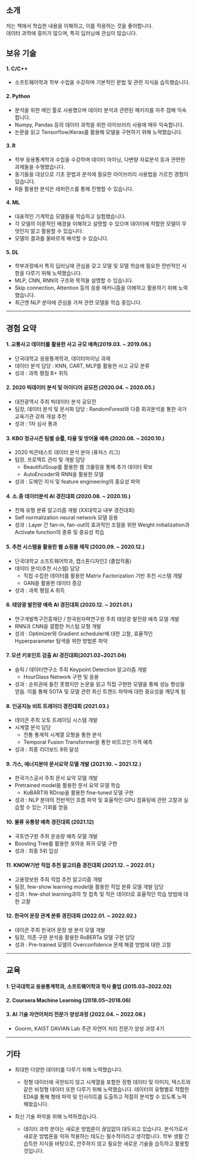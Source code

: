<!--
**jmp0813/jmp0813** is a ✨ _special_ ✨ repository because its `README.md` (this file) appears on your GitHub profile.

Here are some ideas to get you started:

- 🔭 I’m currently working on ...
- 🌱 I’m currently learning ...
- 👯 I’m looking to collaborate on ...
- 🤔 I’m looking for help with ...
- 💬 Ask me about ...
- 📫 How to reach me: ...
- 😄 Pronouns: ...
- ⚡ Fun fact: ...
-->

## 소개
저는 책에서 학습한 내용을 이해하고, 이를 적용하는 것을 좋아합니다.<br>
데이터 과학에 흥미가 많으며, 특히 딥러닝에 관심이 많습니다.<br>

## 보유 기술
#### 1. C/C++
* 소프트웨어학과 학부 수업을 수강하며 기본적인 문법 및 관련 지식을 습득했습니다. 
#### 2. Python 
* 분석을 위한 메인 툴로 사용했으며 데이터 분석과 관련된 패키지를 자주 접해 익숙합니다.
* Numpy, Pandas 등의 데이터 과학을 위한 라이브러리 사용에 매우 익숙합니다.
* 논문을 읽고 Tensorflow/Keras를 활용해 모델을 구현하기 위해 노력했습니다.
#### 3. R
* 학부 응용통계학과 수업을 수강하며 데이터 마이닝, 다변량 자료분석 등과 관련한 과제들을 수행했습니다.
* 동기들을 대상으로 기초 문법과 분석에 필요한 라이브러리 사용법을 가르친 경험이 있습니다.
* R을 활용한 분석은 레퍼런스를 통해 진행할 수 있습니다.

#### 4. ML
* 대표적인 기계학습 모델들을 학습하고 실험했습니다.
* 각 모델의 이론적인 배경을 이해하고 설명할 수 있으며 데이터에 적합한 모델이 무엇인지 알고 활용할 수 있습니다.
* 모델의 결과를 올바르게 해석할 수 있습니다.

#### 5. DL
* 학부과정에서 특히 딥러닝에 관심을 갖고 모델 및 모델 학습에 필요한 전반적인 사항을 다루기 위해 노력했습니다.
* MLP, CNN, RNN의 구조와 목적을 설명할 수 있습니다.
* Skip connection, Attention 등의 응용 매커니즘을 이해하고 활용하기 위해 노력했습니다.
* 최근엔 NLP 분야에 관심을 가져 관련 모델을 학습 중입니다.

<hr>

## 경험 요약

#### 1. 교통사고 데이터를 활용한 사고 규모 예측(2019.03. ~ 2019.06.)
* 단국대학교 응용통계학과, 데이터마이닝 과제
* 데이터 분석 담당 : KNN, CART, MLP를 활용한 사고 규모 분류
* 성과 : 과목 평점 B+ 취득

#### 2. 2020 빅데이터 분석 및 아이디어 공모전 (2020.04. ~ 2020.05.)
* 대전광역시 주최 빅데이터 분석 공모전
* 팀장, 데이터 분석 및 문서화 담당 : RandomForest와 다중 회귀분석을 통한 국가 교육기관 강좌 개설 추천
* 성과 : 1차 심사 통과

#### 3. KBO 정규시즌 팀별 승률, 타율 및 방어율 예측 (2020.08. ~ 2020.10.)
* 2020 빅콘테스트 데이터 분석 분야 (퓨처스 리그)
* 팀장, 프로젝트 관리 및 개발 담당
	- BeautifulSoup를 활용한 웹 크롤링을 통해 추가 데이터 확보
	- AutoEncoder와 RNN을 활용한 모델
* 성과 : 도메인 지식 및 feature engineering의 중요성 파악

#### 4. 소.중 데이터분석 AI 경진대회 (2020.08. ~ 2020.10.)
* 천체 유형 분류 알고리즘 개발 (XX대학교 내부 경진대회)
* Self normalization neural network 모델 응용
* 성과 : Layer 간 fan-in, fan-out의 효과적인 조절을 위한 Weight initialization과 Activate function의 종류 및 중요성 학습

#### 5. 추천 시스템을 활용한 웹 쇼핑몰 제작 (2020.09. ~ 2020.12.)
* 단국대학교 소프트웨어학과, 캡스톤디자인2 (졸업작품)
* 데이터 분석(추천 시스템) 담당
	- 직접 수집한 데이터를 활용한 Matrix Factorization 기반 추천 시스템 개발
	- GAN을 활용한 데이터 증강
* 성과 : 과목 평점 A 취득

#### 6. 태양광 발전량 예측 AI 경진대회 (2020.12. ~ 2021.01.)
* 연구개발특구진흥재단 / 한국원자력연구원 주최 태양광 발전량 예측 모델 개발
* RNN과 CNN을 결합한 커스텀 모형 개발
* 성과 : Optimizer와 Gradient scheduler에 대한 고찰, 효율적인 Hyperparameter 탐색을 위한 방법론 파악

#### 7. 모션 키포인트 검출 AI 경진대회(2021.02~2021.04)
* 슬릭 / 데이터연구소 주최 Keypoint Detection 알고리즘 개발
	- HourGlass Network 구현 및 응용
* 성과 : 순위권에 들진 못했지만 논문을 읽고 직접 구현한 모델을 통해 성능 향상을 얻음. 이를 통해 SOTA 및 모델 관련 최신 트렌드 파악에 대한 중요성을 깨닫게 됨

#### 8. 인공지능 비트 트레이더 경진대회 (2021.03.)
* 데이콘 주최 오토 트레이딩 시스템 개발
* 시계열 분석 담당
	- 전통 통계적 시계열 모형을 통한 분석
	- Temporal Fusion Transformer을 통한 비트코인 가격 예측
* 성과 : 최종 리더보드 8위 달성

#### 9. 가스, 에너지분야 문서요약 모델 개발 (2021.10. ~ 2021.12.)
* 한국가스공사 주최 문서 요약 모델 개발
* Pretrained model을 활용한 문서 요약 모델 학습
	- KoBART와 RDrop을 활용한 fine-tuned 모델 구현
* 성과 : NLP 분야의 전반적인 흐름 파악 및 효율적인 GPU 컴퓨팅에 관한 고찰과 실습할 수 있는 기회를 얻음

#### 10. 물류 유통량 예측 경진대회 (2021.12)
* 국토연구원 주최 운송량 예측 모델 개발
* Boosting Tree를 활용한 포아송 회귀 모델 구현
* 성과 : 최종 5위 입상

#### 11. KNOW기반 직업 추천 알고리즘 경진대회 (2021.12. ~ 2022.01.)
* 고용정보원 주최 직업 추천 알고리즘 개발
* 팀장, few-show learning model을 활용한 직업 분류 모델 개발 담당
* 성과 : few-shot learning과의 첫 접촉 및 적은 데이터로 효율적인 학습 방법에 대한 고찰

#### 12. 한국어 문장 관계 분류 경진대회 (2022.01. ~ 2022.02.)
* 데이콘 주최 한국어 문장 쌍 분석 모델 개발
* 팀장, 의존 구문 분석을 활용한 RoBERTa 모델 구현 담당
* 성과 : Pre-trained 모델의 Overconfidence 문제 해결 방법에 대한 고찰

<hr>

## 교육
#### 1. 단국대학교 응용통계학과, 소프트웨어학과 학사 졸업 (2015.03~2022.02)
#### 2. Coursera Machine Learning (2018.05~2018.06)
#### 3. AI 기술 자연어처리 전문가 양성과정 (2022.04. ~ 2022.08.)
* Goorm, KAIST DAVIAN Lab 주관 자연어 처리 전문가 양성 과정 4기

<hr>

## 기타
* 최대한 다양한 데이터를 다루기 위해 노력했습니다.
	- 정형 데이터에 국한되지 않고 시계열을 포함한 정형 데이터 및 이미지, 텍스트와 같은 비정형 데이터 또한 다루기 위해 노력했습니다. 데이터의 유형별로 적합한 EDA를 통해 형태 파악 및 인사이트를 도출하고 적절히 분석할 수 있도록 노력해왔습니다.

* 최신 기술 파악을 위해 노력하겠습니다.
	- 데이터 과학 분야는 새로운 방법론이 끊임없이 대두되고 있습니다. 분석가로서 새로운 방법론을 익혀 적용하는 태도는 필수적이라고 생각합니다. 학부 생활 간 습득한 지식을 바탕으로, 안주하지 않고 필요한 새로운 기술을 습득하고 활용할 것입니다.
